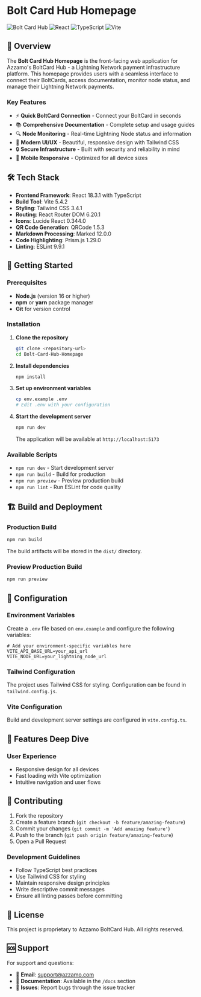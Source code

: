 # Bolt Card Hub Homepage

![Bolt Card Hub](https://img.shields.io/badge/Lightning%20Network-BoltCard-orange?style=for-the-badge)
![React](https://img.shields.io/badge/React-18.3.1-blue?style=for-the-badge&logo=react)
![TypeScript](https://img.shields.io/badge/TypeScript-5.5.3-blue?style=for-the-badge&logo=typescript)
![Vite](https://img.shields.io/badge/Vite-5.4.2-646CFF?style=for-the-badge&logo=vite)

## 🚀 Overview

The **Bolt Card Hub Homepage** is the front-facing web application for Azzamo's BoltCard Hub - a Lightning Network payment infrastructure platform. This homepage provides users with a seamless interface to connect their BoltCards, access documentation, monitor node status, and manage their Lightning Network payments.

### Key Features

- ⚡ **Quick BoltCard Connection** - Connect your BoltCard in seconds
- 📚 **Comprehensive Documentation** - Complete setup and usage guides
- 🔍 **Node Monitoring** - Real-time Lightning Node status and information
- 🎨 **Modern UI/UX** - Beautiful, responsive design with Tailwind CSS
- 🔒 **Secure Infrastructure** - Built with security and reliability in mind
- 📱 **Mobile Responsive** - Optimized for all device sizes

## 🛠️ Tech Stack

- **Frontend Framework**: React 18.3.1 with TypeScript
- **Build Tool**: Vite 5.4.2
- **Styling**: Tailwind CSS 3.4.1
- **Routing**: React Router DOM 6.20.1
- **Icons**: Lucide React 0.344.0
- **QR Code Generation**: QRCode 1.5.3
- **Markdown Processing**: Marked 12.0.0
- **Code Highlighting**: Prism.js 1.29.0
- **Linting**: ESLint 9.9.1



## 🚀 Getting Started

### Prerequisites

- **Node.js** (version 16 or higher)
- **npm** or **yarn** package manager
- **Git** for version control

### Installation

1. **Clone the repository**
   ```bash
   git clone <repository-url>
   cd Bolt-Card-Hub-Homepage
   ```

2. **Install dependencies**
   ```bash
   npm install
   ```

3. **Set up environment variables**
   ```bash
   cp env.example .env
   # Edit .env with your configuration
   ```

4. **Start the development server**
   ```bash
   npm run dev
   ```

   The application will be available at `http://localhost:5173`

### Available Scripts

- `npm run dev` - Start development server
- `npm run build` - Build for production
- `npm run preview` - Preview production build
- `npm run lint` - Run ESLint for code quality

## 🏗️ Build and Deployment

### Production Build

```bash
npm run build
```

The build artifacts will be stored in the `dist/` directory.

### Preview Production Build

```bash
npm run preview
```

## 🔧 Configuration

### Environment Variables

Create a `.env` file based on `env.example` and configure the following variables:

```env
# Add your environment-specific variables here
VITE_API_BASE_URL=your_api_url
VITE_NODE_URL=your_lightning_node_url
```

### Tailwind Configuration

The project uses Tailwind CSS for styling. Configuration can be found in `tailwind.config.js`.

### Vite Configuration

Build and development server settings are configured in `vite.config.ts`.

## 🌟 Features Deep Dive

### User Experience
- Responsive design for all devices
- Fast loading with Vite optimization
- Intuitive navigation and user flows

## 🤝 Contributing

1. Fork the repository
2. Create a feature branch (`git checkout -b feature/amazing-feature`)
3. Commit your changes (`git commit -m 'Add amazing feature'`)
4. Push to the branch (`git push origin feature/amazing-feature`)
5. Open a Pull Request

### Development Guidelines

- Follow TypeScript best practices
- Use Tailwind CSS for styling
- Maintain responsive design principles
- Write descriptive commit messages
- Ensure all linting passes before committing

## 📄 License

This project is proprietary to Azzamo BoltCard Hub. All rights reserved.

## 🆘 Support

For support and questions:

- 📧 **Email**: support@azzamo.com
- 📖 **Documentation**: Available in the `/docs` section
- 🐛 **Issues**: Report bugs through the issue tracker